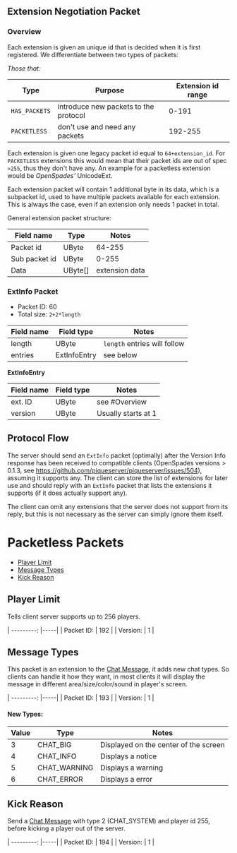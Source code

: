 ## Extension Negotiation Packet

### Overview

Each extension is given an unique id that is decided when it is first
registered. We differentiate between two types of packets:

*Those that:*

| Type          | Purpose                               | Extension id range |
| ------------- | ------------------------------------- | ------------------ |
| `HAS_PACKETS` | introduce new packets to the protocol | 0-191              |
| `PACKETLESS`  | don't use and need any packets        | 192-255            |

Each extension is given one legacy packet id equal to `64+extension_id`.
For `PACKETLESS` extensions this would mean that their packet ids are out
of spec `>255`, thus they don't have any.
An example for a packetless extension would be *OpenSpades'* UnicodeExt.

Each extension packet will contain 1 additional byte in its data, which is a
subpacket id, used to have multiple packets available for each extension. This
is always the case, even if an extension only needs 1 packet in total.

General extension packet structure:

| Field name    | Type      | Notes          |
| ------------- | --------- | -------------- |
| Packet id     | UByte     | 64-255         |
| Sub packet id | UByte     | 0-255          |
| Data          | UByte[]   | extension data |

### ExtInfo Packet

* Packet ID: 60
* Total size: `2+2*length`

| Field name | Field type   | Notes                        |
| ---------- | ------------ | ---------------------------- |
| length     | UByte        | `length` entries will follow |
| entries    | ExtInfoEntry | see below                    |

**ExtInfoEntry**

| Field name | Field type | Notes               |
| ---------- | ---------- | ------------------- |
| ext. ID    | UByte      | see #Overview       |
| version    | UByte      | Usually starts at 1 |

## Protocol Flow

The server should send an `ExtInfo` packet (optimally) after the Version Info response has been received to compatible clients
(OpenSpades versions > 0.1.3, see https://github.com/piqueserver/piqueserver/issues/504),
assuming it supports any. The client can store the list of extensions for later use and should
reply with an `ExtInfo` packet that lists the extensions it supports (if it does actually support any).

The client can omit any extensions that the server does not support from its
reply, but this is not necessary as the server can simply ignore them itself.


# Packetless Packets
* [Player Limit](#player-limit)
* [Message Types](#message-types)
* [Kick Reason](#kick-reason)

## Player Limit

Tells client server supports up to 256 players.

| ---------: |-----|
| Packet ID: | 192 |
| Version:   | 1   |

## Message Types

This packet is an extension to the [Chat Message](protocol075.html#chat-message), it adds new chat types.
So clients can handle it how they want, in most clients it will display the message in different area/size/color/sound in
player's screen.

| ---------: |-----|
| Packet ID: | 193 |
| Version:   | 1   |

#### New Types:
| Value | Type         | Notes                                 |
|-------|--------------|---------------------------------------|
| 3     | CHAT_BIG     | Displayed on the center of the screen |
| 4     | CHAT_INFO    | Displays a notice                     |
| 5     | CHAT_WARNING | Displays a warning                    |
| 6     | CHAT_ERROR   | Displays a error                      |

## Kick Reason

Send a [Chat Message](protocol075.html#chat-message) with type 2 (CHAT_SYSTEM) and player id 255, before
kicking a player out of the server.

| ---------: |-----|
| Packet ID: | 194 |
| Version:   | 1   |